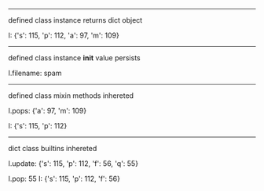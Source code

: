 --------------------------------------------------


defined class instance returns dict object

I: {'s': 115, 'p': 112, 'a': 97, 'm': 109}

--------------------------------------------------


defined class instance __init__ value persists

I.filename: spam

--------------------------------------------------


defined class mixin methods inhereted

I.pops: {'a': 97, 'm': 109}

I: {'s': 115, 'p': 112}

--------------------------------------------------


dict class builtins inhereted

I.update: {'s': 115, 'p': 112, 'f': 56, 'q': 55}

I.pop: 55
I: {'s': 115, 'p': 112, 'f': 56}
